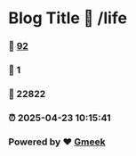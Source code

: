 # Blog Title :link: /life 
### :page_facing_up: [92](/life/tag.html) 
### :speech_balloon: 1 
### :hibiscus: 22822 
### :alarm_clock: 2025-04-23 10:15:41 
### Powered by :heart: [Gmeek](https://github.com/Meekdai/Gmeek)
